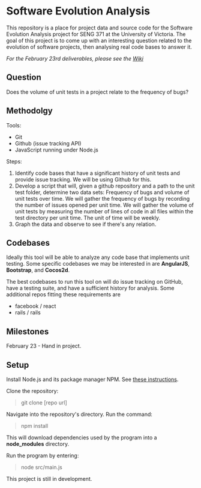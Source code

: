 # Software Evolution Analysis
This repository is a place for project data and source code for the Software Evolution Analysis project for SENG 371 at the University of Victoria. The goal of this project is to come up with an interesting question related to the evolution of software projects, then analysing real code bases to answer it.

*For the February 23rd deliverables, please see the [Wiki](https://github.com/gregnr/SoftwareEvolutionAnalysis/wiki)*

## Question
Does the volume of unit tests in a project relate to the frequency of bugs?

## Methodolgy
Tools:

* Git
* Github (issue tracking API)
* JavaScript running under Node.js

Steps:

1. Identify code bases that have a significant history of unit tests and provide issue tracking. We will be using Github for this.
2. Develop a script that will, given a github repository and a path to the unit test folder, determine two data sets: Frequency of bugs and volume of unit tests over time. We will gather the frequency of bugs by recording the number of issues opened per unit time. We will gather the volume of unit tests by measuring the number of lines of code in all files within the test directory per unit time. The unit of time will be weekly.
3. Graph the data and observe to see if there's any relation.

## Codebases
Ideally this tool will be able to analyze any code base that implements unit testing. Some specific codebases we may be interested in are **AngularJS**, **Bootstrap**, and **Cocos2d**.

The best codebases to run this tool on will do issue tracking on GitHub, have a testing suite, and have a sufficient history for analysis. Some additional repos fitting these requirements are
* facebook / react
* rails / rails

## Milestones
February 23 - Hand in project.

## Setup
Install Node.js and its package manager NPM. See [these instructions](https://github.com/joyent/node/wiki/Installing-Node.js-via-package-manager).

Clone the repository:
> git clone [repo url]

Navigate into the repository's directory. Run the command:
> npm install

This will download dependencies used by the program into a **node_modules** directory.

Run the program by entering:
> node src/main.js

This project is still in development.
